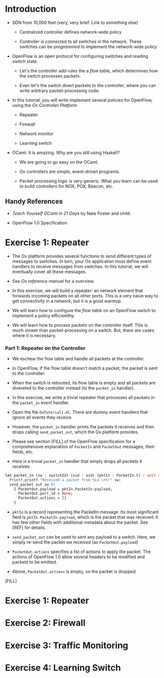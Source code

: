 Introduction
============

- SDN from 10,000 feet (very, very brief. Link to something else)

  * Centralized controller defines network-wide policy
  
  * Controller is connected to all switches in the network. These switches
    can be _programmed_ to implement the network-wide policy

- OpenFlow is an open protocol for configuring switches and reading switch
  state.

  * Let's the controller add rules the a _flow table_, which determines
    how the switch processes packets.

  * Even let's the switch divert packets to the controller, where you
    can write arbitrary packet-processing code.

- In this tutorial, you will write implement several policies for OpenFlow,
  using the _Ox Controller Platform_

  * Repeater

  * Firewall

  * Network monitor

  * Learning switch

- OCaml. It is amazing. Why are you still using Haskell?

  - We are going to go easy on the OCaml.

  - Ox controllers are simple, event-driven programs.

  - Packet processing logic is very generic. What you learn can be used
    to build controllers for NOX, POX, Beacon, etc.

Handy References
----------------

- _Teach Yourself OCaml in 21 Days_ by Nate Foster and child.

- OpenFlow 1.0 Specification

Exercise 1: Repeater
====================

- The Ox platform provides several functions to send different types of messages to switches. In turn, your Ox application must define event handlers to receive messages from switches. In this tutorial, we will eventually cover all these messages.

- See *Ox reference manual* for a overview.

- In this exercise, we will build a repeater: an network element that forwards incoming packets on all other ports. This is a very naive way to get connectivity in a network, but it is a good warmup.

-  We will learn how to configure the  _flow table_ on an OpenFlow switch to implement a policy efficientlhy.

-  We will learn how to process packets on the controller itself. This is much slower than packet-processing 
   on a switch. But, there are cases where it is necessary.

<h3>Part 1: Repeater on the Controller</h3>

- We eschew the flow table and handle all packets at the controller.
- In OpenFlow, if the flow table doesn't match a packet, the packet is sent to the controller.
- When the switch is rebooted, its flow table is empty and all packets are divereted to the controller instead
  (to the `packet_in` handler).

- In this exercise, we write a trivial repeater that processes all packets in the `packet_in` event handler.

- Open the file `OxTutorial1.ml`. There are dummy event handlers that ignore all events they receive.

- However, the `packet_in` handler prints the packets it receives and then drops calling `send_packet_out`, which
  the Ox platform provides.

- Please see section [FILL] of the OpenFlow specification for a comprehensive explanation of `PacketIn` and `PacketOut` messages, their fields, etc.

- Here is a trivial `packet_in` handler that simply drops all packets it receives:

```ocaml
let packet_in (sw : switchId) (xid : xid) (pktIn : PacketIn.t) : unit =
  Printf.printf "Received a packet from %Ld.\n%!" sw;
  send_packet_out sw 0l
    { PacketOut.payload = pktIn.PacketIn.payload;
      PacketOut.port_id = None;
      PacketOut.actions = []
    }
```
- `pktIn` is a record representing the PacketIn message. Its most significant field is
  `pktIn.PacketIn.payload`, which is the packet that was received. It has few other fields with additional
  metadata about the packet. See [REF] for details.

- `send_packet_out` can be used to sent any payload to a switch. Here, we simply re-send the packet we received
  (as `PacketOut.payload`)

- `PacketOut.actions` specifies a list of actions to apply the packet. The actions of OpenFlow 1.0 allow several headers to be modified and packets to be emitted.

- Above, `PacketOut.actions` is empty, so the packet is dropped.

[FILL]

Exercise 1: Repeater
====================


Exercise 2: Firewall
====================


Exercise 3: Traffic Monitoring
==============================


Exercise 4: Learning Switch
===========================

